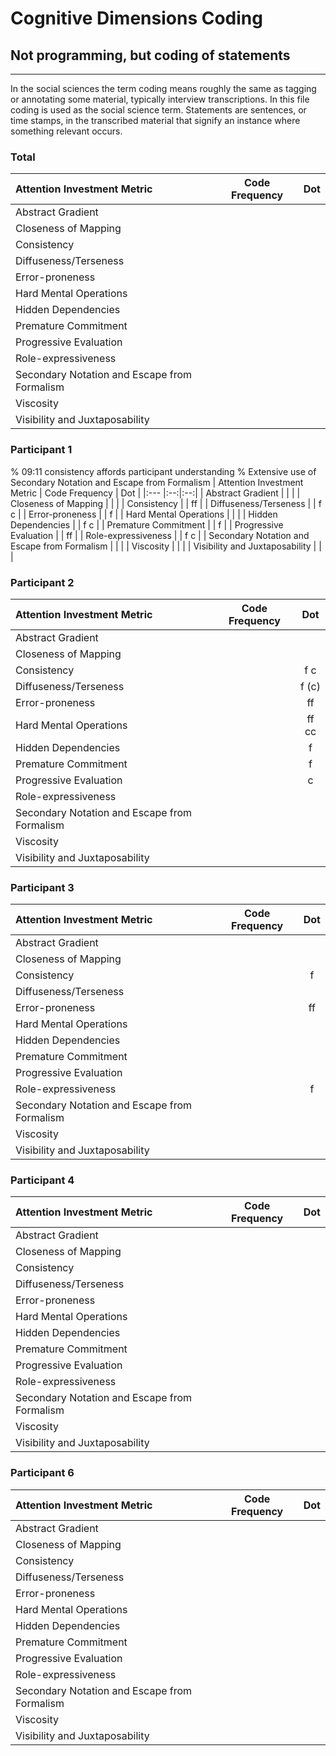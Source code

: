 # Cognitive Dimensions Coding
## Not programming, but coding of statements
---

In the social sciences the term coding means roughly the same as tagging or annotating some material, typically interview transcriptions. In this file coding is used as the social science term. Statements are sentences, or time stamps, in the transcribed material that signify an instance where something relevant occurs.

### Total

| Attention Investment Metric | Code Frequency | Dot |
|:---                     |:--:|:--:|
| Abstract Gradient       | | |
| Closeness of Mapping    | | |
| Consistency             | | |
| Diffuseness/Terseness   | | |
| Error-proneness         | | |
| Hard Mental Operations  | | |
| Hidden Dependencies     | | |
| Premature Commitment    | | |
| Progressive Evaluation  | | |
| Role-expressiveness     | | |
| Secondary Notation and Escape from Formalism | | |
| Viscosity               | | |
| Visibility and Juxtaposability | | |

### Participant 1

% 09:11 consistency affords participant understanding
% Extensive use of Secondary Notation and Escape from Formalism
| Attention Investment Metric | Code Frequency | Dot |
|:---                     |:--:|:--:|
| Abstract Gradient       | | |
| Closeness of Mapping    | | |
| Consistency             | | ff |
| Diffuseness/Terseness   | | f c |
| Error-proneness         | | f |
| Hard Mental Operations  | | |
| Hidden Dependencies     | | f c |
| Premature Commitment    | | f |
| Progressive Evaluation  | | ff |
| Role-expressiveness     | | f c |
| Secondary Notation and Escape from Formalism | | |
| Viscosity               | | |
| Visibility and Juxtaposability | | |

### Participant 2

| Attention Investment Metric | Code Frequency | Dot |
|:---                     |:--:|:--:|
| Abstract Gradient       | | |
| Closeness of Mapping    | | |
| Consistency             | | f c | <!-- Unity methods: translate --> <!-- reference type confusion -->
| Diffuseness/Terseness   | | f (c) | <!-- lambda expressions --> <!-- multiple foreach -->
| Error-proneness         | | ff | <!-- closures and parameters/arguments -->
| Hard Mental Operations  | | ff cc | <!-- Lister operations, lambda expressions --> <!-- List operations, concurrency and synchronisation -->
| Hidden Dependencies     | | f | <!-- Unity SerialisedField -->
| Premature Commitment    | | f | <!-- let before member -->
| Progressive Evaluation  | | c | <!-- unnecessary ref keyword not highlighted -->
| Role-expressiveness     | | |
| Secondary Notation and Escape from Formalism | | |
| Viscosity               | | | <!-- Poor design results in high viscosity in C# -->
| Visibility and Juxtaposability | | |

### Participant 3

| Attention Investment Metric | Code Frequency | Dot |
|:---                     |:--:|:--:|
| Abstract Gradient       | | |
| Closeness of Mapping    | | |
| Consistency             | | f | <!-- Implicit return -->
| Diffuseness/Terseness   | | |
| Error-proneness         | | ff | <!-- Strong Types and array != list -->
| Hard Mental Operations  | | |
| Hidden Dependencies     | | |
| Premature Commitment    | | |
| Progressive Evaluation  | | |
| Role-expressiveness     | | f | <!-- List.sum -->
| Secondary Notation and Escape from Formalism | | |
| Viscosity               | | |
| Visibility and Juxtaposability | | |
<!-- Good use of modularity -->

### Participant 4

| Attention Investment Metric | Code Frequency | Dot |
|:---                     |:--:|:--:|
| Abstract Gradient       | | |
| Closeness of Mapping    | | |
| Consistency             | | |
| Diffuseness/Terseness   | | |
| Error-proneness         | | |
| Hard Mental Operations  | | |
| Hidden Dependencies     | | |
| Premature Commitment    | | |
| Progressive Evaluation  | | |
| Role-expressiveness     | | |
| Secondary Notation and Escape from Formalism | | |
| Viscosity               | | |
| Visibility and Juxtaposability | | |

### Participant 6

| Attention Investment Metric | Code Frequency | Dot |
|:---                     |:--:|:--:|
| Abstract Gradient       | | |
| Closeness of Mapping    | | |
| Consistency             | | |
| Diffuseness/Terseness   | | |
| Error-proneness         | | |
| Hard Mental Operations  | | |
| Hidden Dependencies     | | |
| Premature Commitment    | | |
| Progressive Evaluation  | | |
| Role-expressiveness     | | |
| Secondary Notation and Escape from Formalism | | |
| Viscosity               | | |
| Visibility and Juxtaposability | | |
